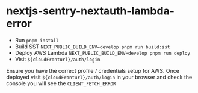 # nextjs-sentry-nextauth-lambda-error

- Run `pnpm install`
- Build SST `NEXT_PUBLIC_BUILD_ENV=develop pnpm run build:sst`
- Deploy AWS Lambda `NEXT_PUBLIC_BUILD_ENV=develop pnpm run deploy`
- Visit `${cloudFronturl}/auth/login`

Ensure you have the correct profile / credentials setup for AWS. Once deployed visit `${cloudFronturl}/auth/login` in your browser and check the console you will see the `CLIENT_FETCH_ERROR`
